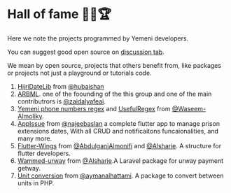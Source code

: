 # Hall of fame 🥳😎🏆

Here we note the projects programmed by Yemeni developers.

You can suggest good open source on [discussion tab](https://github.com/Yemeni-Open-Source/hall-of-fame/discussions).

We mean by open source, projects that others benefit from, like packages or projects not just a playground or tutorials code.

1. [HijriDateLib](https://github.com/hubaishan/HijriDateLib) from [@hubaishan](https://github.com/hubaishan)
2. [ARBML](https://github.com/ARBML). one of the foounding of the this group and one of the main contributrors is [@zaidalyafeai](https://github.com/zaidalyafeai).
3. [Yemeni phone numbers regex](https://gist.github.com/Waseem-Almoliky/8aab02bdb8155a06cf5c2ef60fcdebea) and [UsefulRegex](https://github.com/Waseem-Almoliky/UsefulRegex) from [@Waseem-Almoliky](https://github.com/Waseem-Almoliky).
4. [AppIssue](https://github.com/najeebaslan/AppIssue) from [@najeebaslan](https://github.com/najeebaslan) a complete flutter app to manage prison extensions dates, With all CRUD and notificaitons funcaionalities, and many more.
5. [Flutter-Wings](https://github.com/Invention-Technology/Flutter-Wings) from [@AbdulganiAlmonifi](https://github.com/AbdulganiAlmonifi) and [@Alsharie](https://github.com/Alsharie). A structure for flutter developers.
6. [Wammed-urway](https://github.com/Alsharie/wammed-urway) from [@Alsharie](https://github.com/Alsharie).A Laravel package for urway payment getway.
7. [Unit conversion](https://github.com/aymanalhattami/unit-conversion) from [@aymanalhattami](https://github.com/aymanalhattami). A package to convert between units in PHP.
